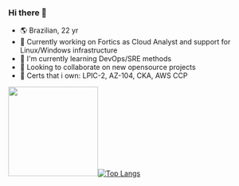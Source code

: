 ### Hi there 👋

- :earth_americas: Brazilian, 22 yr
- 🔭 Currently working on Fortics as Cloud Analyst and support for Linux/Windows infrastructure
- 🌱 I'm currently learning DevOps/SRE methods
- 👯 Looking to collaborate on new opensource projects
- :bookmark_tabs: Certs that i own: LPIC-2, AZ-104, CKA, AWS CCP
<!--START_SECTION:badges-->
<!--END_SECTION:badges-->

<img height="180em" src="https://github-readme-stats.vercel.app/api?username=DaviAraujoCC&show_icons=true&hide_border=true&&count_private=true&include_all_commits=true" />[![Top Langs](https://github-readme-stats.vercel.app/api/top-langs/?username=DaviAraujoCC&layout=compact)](https://github.com/anuraghazra/github-readme-stats)

#
